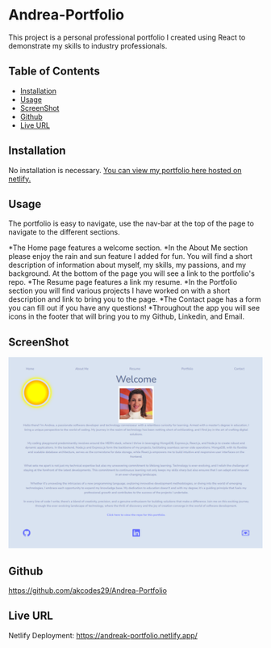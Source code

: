 # Andrea-Portfolio
This project is a personal professional portfolio I created using React to demonstrate my skills to industry professionals.

## Table of Contents
- [Installation](#installation)
- [Usage](#usage)
- [ScreenShot](#screenshot)
- [Github](#github)
- [Live URL](#live-url)

## Installation
No installation is necessary. [You can view my portfolio here hosted on netlify.](https://andreak-portfolio.netlify.app/)

## Usage
The portfolio is easy to navigate, use the nav-bar at the top of the page to navigate to the different sections. 

*The Home page features a welcome section.
*In the About Me section please enjoy the rain and sun feature I added for fun. You will find a short description of information about myself, my skills, my passions, and my background. At the bottom of the page you will see a link to the portfolio's repo. 
*The Resume page features a link my resume.
*In the Portfolio section you will find various projects I have worked on with a short description and link to bring you to the page. 
*The Contact page has a form you can fill out if you have any questions!
*Throughout the app you will see icons in the footer that will bring you to my Github, Linkedin, and Email.

## ScreenShot
![Portfolio Screenshot](src\images\portfolioSSreadMe.png)

## Github 
https://github.com/akcodes29/Andrea-Portfolio

## Live URL
Netlify Deployment: https://andreak-portfolio.netlify.app/